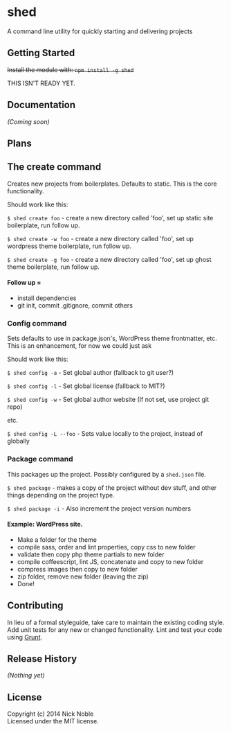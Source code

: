# shed

A command line utility for quickly starting and delivering projects

## Getting Started
~~Install the module with: `npm install -g shed`~~

THIS ISN'T READY YET.

## Documentation
_(Coming soon)_

## Plans

## The create command
Creates new projects from boilerplates. Defaults to static. This is the core functionality.

Should work like this:

`$ shed create foo` - create a new directory called 'foo', set up static site boilerplate, run follow up.

`$ shed create -w foo` - create a new directory called 'foo', set up wordpress theme boilerplate, run follow up.

`$ shed create -g foo` - create a new directory called 'foo', set up ghost theme boilerplate, run follow up.

#### Follow up = 

- install dependencies
- git init, commit .gitignore, commit others

### Config command
Sets defaults to use in package.json's, WordPress theme frontmatter, etc. This is an enhancement, for now we could just ask 

Should work like this:

`$ shed config -a` - Set global author (fallback to git user?)

`$ shed config -l` - Set global license (fallback to MIT?)

`$ shed config -w` - Set global author website (If not set, use project git repo)

etc.

`$ shed config -L --foo` - Sets value locally to the project, instead of globally

### Package command
This packages up the project. Possibly configured by a `shed.json` file. 

`$ shed package` - makes a copy of the project without dev stuff, and other things depending on the project type.

`$ shed package -i` - Also increment the project version numbers

#### Example: WordPress site.

- Make a folder for the theme
- compile sass, order and lint properties, copy css to new folder
- validate then copy php theme partials to new folder
- compile coffeescript, lint JS, concatenate and copy to new folder
- compress images then copy to new folder
- zip folder, remove new folder (leaving the zip)
- Done!

## Contributing
In lieu of a formal styleguide, take care to maintain the existing coding style. Add unit tests for any new or changed functionality. Lint and test your code using [Grunt](http://gruntjs.com/).

## Release History
_(Nothing yet)_

## License
Copyright (c) 2014 Nick Noble  
Licensed under the MIT license.
